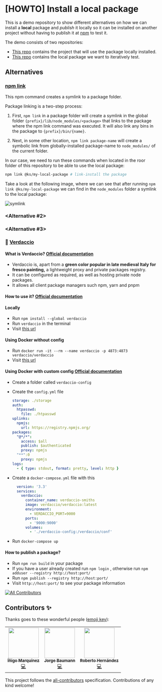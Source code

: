 # [HOWTO] Install a local package

This is a demo repository to show different alternatives on how we can install a **local** package and *publish* it locally so it can be installed on another project without having to publish it at [npm](https://www.npmjs.com/) to test it.

The demo consists of two repositories:

- [This repo](https://github.com/inigomarquinez/howto-install-a-local-package) contains the project that will use the package locally installed.
- [This repo](https://github.com/inigomarquinez/howto-develop-a-package-locally) contains the local package we want to iteratively test.

## Alternatives

### [npm link](https://docs.npmjs.com/cli/v8/commands/npm-link)

This npm command creates a symlink to a package folder.

Package linking is a two-step process:

1. First, `npm link` in a package folder will create a symlink in the global folder `{prefix}/lib/node_modules/<package>` that links to the package where the npm link command was executed. It will also link any bins in the package to `{prefix}/bin/{name}`.

2. Next, in some other location, `npm link package-name` will create a symbolic link from globally-installed package-name to `node_modules/` of the current folder.

In our case, we need to run these commands when located in the roor folder of this repository to be able to use the local package:

```bash
npm link @ks/my-local-package # link-install the package
```

Take a look at the following image, where we can see that after running `npm link @ks/my-local-package` we can find in the `node_modules` folder a symlink to the local package:

![symlink](/assests/symlink.png)


### <Alternative #2>

### <Alternative #3>

### 🎨 [Verdaccio](https://verdaccio.org/) 

#### What is Verdaccio? [Official documentation](https://verdaccio.org/docs/what-is-verdaccio)
- Verdaccio is, apart from a **green color popular in late medieval Italy for fresco painting,** a lightweight proxy and private packages registry.
- It can be configured as required, as well as hosting private node packages.
- It allows all client package managers such npm, yarn and pnpm

#### How to use it? [Official documentation](https://verdaccio.org/docs/installation/)

#### Locally
- Run `npm install --global verdaccio`
- Run `verdaccio` in the terminal
- Visit [this url](http://localhost:4873/)

#### Using Docker without config 
- Run `docker run -it --rm --name verdaccio -p 4873:4873 verdaccio/verdaccio`
- Visit [this url](http://localhost:4873/) 

#### Using Docker with custom config [Official documentation](https://verdaccio.org/docs/configuration/)
- Create a folder called `verdaccio-config`
- Create the `config.yml` file
    ```yml
    storage: ./storage
    auth:
      htpasswd:
        file: ./htpasswd
    uplinks:
      npmjs:
        url: https://registry.npmjs.org/
    packages:
      "@*/*":
        access: $all
        publish: $authenticated
        proxy: npmjs
      "**":0
        proxy: npmjs
    logs:
      - { type: stdout, format: pretty, level: http }
    ```
   
- Create a `docker-compose.yml` file with this
  
    ```yml
      version: '3.3'
      services:
        verdaccio:
          container_name: verdaccio-smiths
          image: verdaccio/verdaccio:latest
          environment:
            - VERDACCIO_PORT=9000
          ports:
            - '9000:9000'
          volumes:
            - './verdaccio-config:/verdaccio/conf'
    ```
  
- Run `docker-compose up`

#### How to publish a package?

- Run `npm run build` in your package
- If you have a user already created run `npm login` , otherwise run `npm adduser --registry http://host:port/`
- Run `npm publish --registry http://host:port/`
- Visit `http://host:port/` to see your package information



<!-- ALL-CONTRIBUTORS-BADGE:START - Do not remove or modify this section -->
[![All Contributors](https://img.shields.io/badge/all_contributors-3-orange.svg?style=flat-square)](#contributors-)
<!-- ALL-CONTRIBUTORS-BADGE:END -->

## Contributors ✨

Thanks goes to these wonderful people ([emoji key](https://allcontributors.org/docs/en/emoji-key)):

<!-- ALL-CONTRIBUTORS-LIST:START - Do not remove or modify this section -->
<!-- prettier-ignore-start -->
<!-- markdownlint-disable -->
<table>
  <tr>
    <td style="text-align: center"><a href="https://github.com/inigomarquinez"><img src="https://avatars.githubusercontent.com/u/25435858?v=4?s=100" width="100px;" alt=""/><br /><sub><b>Íñigo Marquínez</b></sub></a><br /><a href="https://github.com/inigomarquinez/howto-install-a-local-package/commits?author=inigomarquinez" title="Code">💻</a></td>
    <td style="text-align: center"><a href="https://instagram.com/baumannzone"><img src="https://avatars.githubusercontent.com/u/5422102?v=4?s=100" width="100px;" alt=""/><br /><sub><b>Jorge Baumann</b></sub></a><br /><a href="https://github.com/inigomarquinez/howto-install-a-local-package/commits?author=baumannzone" title="Code">💻</a></td>
    <td style="text-align: center"><a href="https://github.com/robertoHeCi"><img src="https://avatars.githubusercontent.com/u/58053533?v=4?s=100" width="100px;" alt=""/><br /><sub><b>Roberto Hernández</b></sub></a><br /><a href="https://github.com/inigomarquinez/howto-install-a-local-package/commits?author=robertoHeCi" title="Code">💻</a></td>
  </tr>
</table>

<!-- markdownlint-restore -->
<!-- prettier-ignore-end -->

<!-- ALL-CONTRIBUTORS-LIST:END -->

This project follows the [all-contributors](https://github.com/all-contributors/all-contributors) specification. Contributions of any kind welcome!
